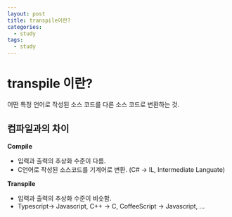 ```yaml
---
layout: post
title: transpile이란?
categories:
  - study
tags:
  - study
---
```


# transpile 이란?
어떤 특정 언어로 작성된 소스 코드를 다른 소스 코드로 변환하는 것.

## 컴파일과의 차이
**Compile**
  - 입력과 출력의 추상화 수준이 다름.
  - C언어로 작성된 소스코드를 기계어로 변환. (C# -> IL, Intermediate Languate)
  
**Transpile**
  - 입력과 출력의 추상화 수준이 비슷함.
  - Typescript-> Javascript, C++ -> C, CoffeeScript -> Javascript, ...
  
  
